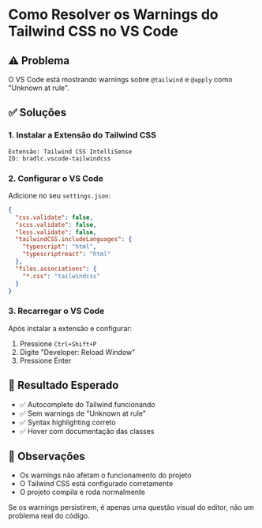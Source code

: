 # Como Resolver os Warnings do Tailwind CSS no VS Code

## ⚠️ Problema
O VS Code está mostrando warnings sobre `@tailwind` e `@apply` como "Unknown at rule".

## ✅ Soluções

### 1. Instalar a Extensão do Tailwind CSS
```
Extensão: Tailwind CSS IntelliSense
ID: bradlc.vscode-tailwindcss
```

### 2. Configurar o VS Code
Adicione no seu `settings.json`:

```json
{
  "css.validate": false,
  "scss.validate": false,
  "less.validate": false,
  "tailwindCSS.includeLanguages": {
    "typescript": "html",
    "typescriptreact": "html"
  },
  "files.associations": {
    "*.css": "tailwindcss"
  }
}
```

### 3. Recarregar o VS Code
Após instalar a extensão e configurar:
1. Pressione `Ctrl+Shift+P`
2. Digite "Developer: Reload Window"
3. Pressione Enter

## 🎯 Resultado Esperado
- ✅ Autocomplete do Tailwind funcionando
- ✅ Sem warnings de "Unknown at rule"
- ✅ Syntax highlighting correto
- ✅ Hover com documentação das classes

## 📝 Observações
- Os warnings não afetam o funcionamento do projeto
- O Tailwind CSS está configurado corretamente
- O projeto compila e roda normalmente

Se os warnings persistirem, é apenas uma questão visual do editor, não um problema real do código.
